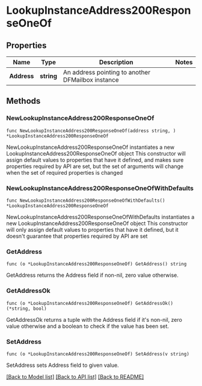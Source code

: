 # LookupInstanceAddress200ResponseOneOf

## Properties

Name | Type | Description | Notes
------------ | ------------- | ------------- | -------------
**Address** | **string** | An address pointing to another DFMailbox instance | 

## Methods

### NewLookupInstanceAddress200ResponseOneOf

`func NewLookupInstanceAddress200ResponseOneOf(address string, ) *LookupInstanceAddress200ResponseOneOf`

NewLookupInstanceAddress200ResponseOneOf instantiates a new LookupInstanceAddress200ResponseOneOf object
This constructor will assign default values to properties that have it defined,
and makes sure properties required by API are set, but the set of arguments
will change when the set of required properties is changed

### NewLookupInstanceAddress200ResponseOneOfWithDefaults

`func NewLookupInstanceAddress200ResponseOneOfWithDefaults() *LookupInstanceAddress200ResponseOneOf`

NewLookupInstanceAddress200ResponseOneOfWithDefaults instantiates a new LookupInstanceAddress200ResponseOneOf object
This constructor will only assign default values to properties that have it defined,
but it doesn't guarantee that properties required by API are set

### GetAddress

`func (o *LookupInstanceAddress200ResponseOneOf) GetAddress() string`

GetAddress returns the Address field if non-nil, zero value otherwise.

### GetAddressOk

`func (o *LookupInstanceAddress200ResponseOneOf) GetAddressOk() (*string, bool)`

GetAddressOk returns a tuple with the Address field if it's non-nil, zero value otherwise
and a boolean to check if the value has been set.

### SetAddress

`func (o *LookupInstanceAddress200ResponseOneOf) SetAddress(v string)`

SetAddress sets Address field to given value.



[[Back to Model list]](../README.md#documentation-for-models) [[Back to API list]](../README.md#documentation-for-api-endpoints) [[Back to README]](../README.md)


